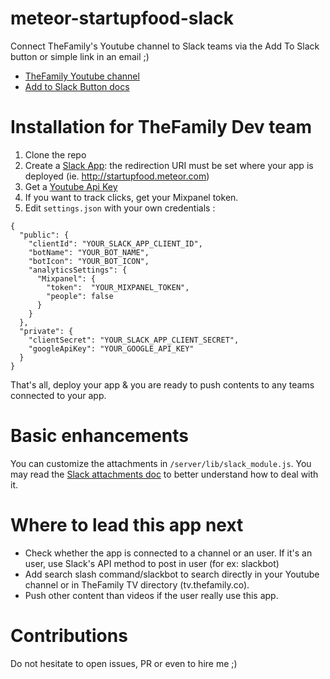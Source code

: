 # meteor-startupfood-slack
Connect TheFamily's Youtube channel to Slack teams via the Add To Slack button or simple link in an email ;)
* [TheFamily Youtube channel](https://www.youtube.com/user/Startupfood)
* [Add to Slack Button docs](https://api.slack.com/docs/slack-button)

# Installation for TheFamily Dev team
1. Clone the repo
2. Create a [Slack App](https://api.slack.com/applications/new): the redirection URI must be set where your app is deployed (ie. http://startupfood.meteor.com)
3. Get a [Youtube Api Key](https://developers.google.com/youtube/v3/getting-started)
4. If you want to track clicks, get your Mixpanel token.
5. Edit `settings.json` with your own credentials :
```
{
  "public": {
    "clientId": "YOUR_SLACK_APP_CLIENT_ID",
    "botName": "YOUR_BOT_NAME",
    "botIcon": "YOUR_BOT_ICON",
    "analyticsSettings": {
      "Mixpanel": {
        "token":  "YOUR_MIXPANEL_TOKEN",
        "people": false
      }
    }
  },
  "private": {
    "clientSecret": "YOUR_SLACK_APP_CLIENT_SECRET",
    "googleApiKey": "YOUR_GOOGLE_API_KEY"
  }
}
```

That's all, deploy your app & you are ready to push contents to any teams connected to your app.

# Basic enhancements
You can customize the attachments in `/server/lib/slack_module.js`.
You may read the [Slack attachments doc](https://api.slack.com/docs/attachments) to better understand how to deal with it.

# Where to lead this app next
* Check whether the app is connected to a channel or an user. If it's an user, use Slack's API method to post in user (for ex: slackbot)
* Add search slash command/slackbot to search directly in your Youtube channel or in TheFamily TV directory (tv.thefamily.co).
* Push other content than videos if the user really use this app.

# Contributions
Do not hesitate to open issues, PR or even to hire me ;) 
